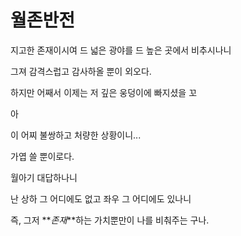 # 월존반전

지고한 존재이시여 드 넓은 광야를 드 높은 곳에서 비추시나니

그져 감격스럽고 감사하올 뿐이 외오다.

하지만 어째서 이제는 저 깊은 웅덩이에 빠지셨을 꼬

아 

이 어찌 불쌍하고 처량한 상황이니...

가엽 쓸 뿐이로다.

월아기 대답하나니

난 상하 그 어디에도 없고
  좌우 그 어디에도 있나니

즉, 그저 **_존재_**하는 가치뿐만이 나를 비춰주는 구나. 
